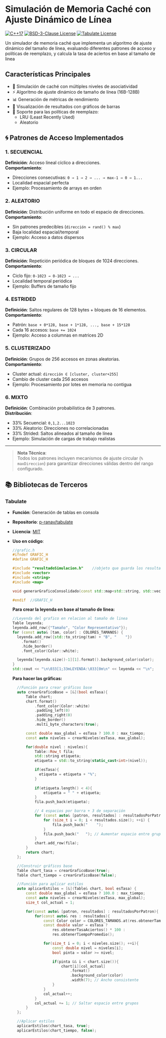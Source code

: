 # Simulación de Memoria Caché con Ajuste Dinámico de Línea

[![C++17](https://img.shields.io/badge/C%2B%2B-17-00599C?logo=cplusplus&logoColor=white)](https://isocpp.org/)
[![BSD-3-Clause License](https://img.shields.io/badge/Licencia-BSD%203--Clause-blue.svg)](https://opensource.org/licenses/BSD-3-Clause)
[![Tabulate License](https://img.shields.io/badge/Tabulate-MIT-green)](https://github.com/p-ranav/tabulate/blob/master/LICENSE)

Un simulador de memoria caché que implementa un algoritmo de ajuste dinámico del tamaño de línea, evaluando diferentes patrones de acceso y políticas de reemplazo, y calcula la tasa de aciertos
en base al tamaño de linea

## Características Principales

- 🧠 Simulación de caché con múltiples niveles de asociatividad
- ⚡ Algoritmo de ajuste dinámico de tamaño de línea (16B-128B)
- 📊 Generación de métricas de rendimiento
- 🎨 Visualización de resultados con gráficos de barras
- 🧩 Soporte para las políticas de reemplazo:
  - LRU (Least Recently Used)
  - Aleatorio

## 🌀 Patrones de Acceso Implementados

### 1. **SECUENCIAL**
**Definición**: Acceso lineal cíclico a direcciones.  
**Comportamiento**:  
- Direcciones consecutivas: `0 → 1 → 2 → ... → max-1 → 0 → 1...`  
- Localidad espacial perfecta  
- Ejemplo: Procesamiento de arrays en orden  

### 2. **ALEATORIO**  
**Definición**: Distribución uniforme en todo el espacio de direcciones.  
**Comportamiento**:  
- Sin patrones predecibles (`dirección = rand() % max`)  
- Baja localidad espacial/temporal  
- Ejemplo: Acceso a datos dispersos  

### 3. **CIRCULAR**  
**Definición**: Repetición periódica de bloques de 1024 direcciones.  
**Comportamiento**:  
- Ciclo fijo: `0-1023 → 0-1023 → ...`  
- Localidad temporal periódica  
- Ejemplo: Buffers de tamaño fijo  

### 4. **ESTRIDED**  
**Definición**: Saltos regulares de 128 bytes + bloques de 16 elementos.  
**Comportamiento**:  
- Patrón: `base + 0*128, base + 1*128, ..., base + 15*128`  
- Cada 16 accesos: `base += 1024`  
- Ejemplo: Acceso a columnas en matrices 2D  

### 5. **CLUSTERIZADO**  
**Definición**: Grupos de 256 accesos en zonas aleatorias.  
**Comportamiento**:  
- Cluster actual: `dirección ∈ [cluster, cluster+255]`  
- Cambio de cluster cada 256 accesos  
- Ejemplo: Procesamiento por lotes en memoria no contigua  

### 6. **MIXTO**  
**Definición**: Combinación probabilística de 3 patrones.  
**Distribución**:  
- 33% Secuencial: `0,1,2...1023`  
- 33% Aleatorio: Direcciones no correlacionadas  
- 33% Strided: Saltos alineados al tamaño de línea  
- Ejemplo: Simulación de cargas de trabajo realistas  

---

> **Nota Técnica**:  
> Todos los patrones incluyen mecanismos de ajuste circular (`% maxDireccion`) para garantizar direcciones válidas dentro del rango configurado.

## 📚 Bibliotecas de Terceros

### Tabulate
- **Función**: Generación de tablas en consola
- **Repositorio**: [p-ranav/tabulate](https://github.com/p-ranav/tabulate)
- **Licencia**: [MIT](THIRD-PARTY-LICENSES#tabulate)
- **Uso en código**:
  ```cpp
  //grafic.h
  #ifndef GRAFIC_H
  #define GRAFIC_H

  #include "resultadoSimulacion.h"    //objeto que guarda los resultados obtenidos
  #include <vector>
  #include <string>
  #include <map>

  void generarGraficoConsolidado(const std::map<std::string, std::vector<ResultadoSimulacion>>& resultadosPorPatron);

  #endif  //GRAFIC_H  
  ```
  **Para crear la leyenda en base al tamaño de linea:**
  ```cpp
  //Leyenda del grafico en relacion al tamaño de linea
  Table leyenda;
  leyenda.add_row({"Tamaño", "Color Representativo"});
  for (const auto& [tam, color] : COLORES_TAMANOS) {
    leyenda.add_row({std::to_string(tam) + "B", "    "})
      .format()
      .hide_border()
      .font_color(Color::white);

    leyenda[leyenda.size()-1][1].format().background_color(color);
  }
  std::cout << "\n\033[1;33mLEYENDA:\033[0m\n" << leyenda << "\n";
  ```

  **Para hacer las grâficas:**

  ```cpp
    //Función para crear gráficos base
    auto crearGraficoBase = [&](bool esTasa){
        Table chart;
        chart.format()
            .font_color(Color::white)
            .padding_left(0)
            .padding_right(0)
            .hide_border()
            .multi_byte_characters(true);

        const double max_global = esTasa ? 100.0 : max_tiempo;
        const auto niveles = crearNiveles(esTasa, max_global);

        for(double nivel : niveles){
            Table::Row_t fila;
            std::string etiqueta;
            etiqueta = std::to_string(static_cast<int>(nivel));

            if(esTasa){
              etiqueta = etiqueta + "%";
            }
            
            if(etiqueta.length() < 4){
                etiqueta = " " + etiqueta;
            }
            fila.push_back(etiqueta);

            // 4 espacios por barra + 3 de separación
            for (const auto& [patron, resultados] : resultadosPorPatron) {
                for (size_t i = 0; i < resultados.size(); ++i) {
                    fila.push_back("    ");
                }
                fila.push_back("   "); // Aumentar espacio entre grupos
            }
            chart.add_row(fila);
        }
        return chart;
    };

    //Construir gráficos base
    Table chart_tasa = crearGraficoBase(true);
    Table chart_tiempo = crearGraficoBase(false);

    //Función para aplicar estilos
    auto aplicarEstilos = [&](Table& chart, bool esTasa) {
        const double max_global = esTasa ? 100.0 : max_tiempo;
        const auto niveles = crearNiveles(esTasa, max_global);
        size_t col_actual = 1;

        for(const auto& [patron, resultados] : resultadosPorPatron){
            for(const auto& res : resultados){
                const Color color = COLORES_TAMANOS.at(res.obtenerTamanoLinea());
                const double valor = esTasa ? 
                    res.obtenerTasaAciertos() * 100 : 
                    res.obtenerTiempoPromedio();

                for(size_t i = 0; i < niveles.size(); ++i){
                    const double nivel = niveles[i];
                    bool pinta = valor >= nivel;

                    if(pinta && i < chart.size()){
                        chart[i][col_actual]
                            .format()
                            .background_color(color)
                            .width(7); // Ancho consistente
                    }
                }
                col_actual++;
            }
            col_actual += 1; // Saltar espacio entre grupos
        }
    };

    //Aplicar estilos
    aplicarEstilos(chart_tasa, true);
    aplicarEstilos(chart_tiempo, false);
  ```
  
